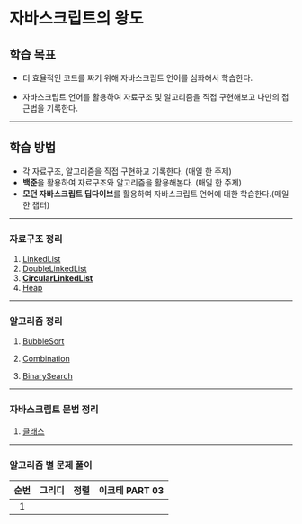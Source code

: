 # 자바스크립트의 왕도

## 학습 목표

- 더 효율적인 코드를 짜기 위해 자바스크립트 언어를 심화해서 학습한다.

- 자바스크립트 언어를 활용하여 자료구조 및 알고리즘을 직접 구현해보고 나만의 접근법을 기록한다.

---

## 학습 방법           

- 각 자료구조, 알고리즘을 직접 구현하고 기록한다. (매일 한 주제)
- **백준**을 활용하여 자료구조와 알고리즘을 활용해본다. (매일 한 주제)
- **모던 자바스크립트 딥다이브**를 활용하여 자바스크립트 언어에 대한 학습한다.(매일 한 챕터) 

---

### 자료구조 정리
1. [LinkedList](https://github.com/sehnara/Javascript-skill-up/blob/master/DataStructure/linkedList.md)
2. [DoubleLinkedList](https://github.com/sehnara/Javascript-skill-up/blob/master/DataStructure/doubleLinkedList.md)
3. **[CircularLinkedList](https://github.com/sehnara/Javascript-skill-up/blob/master/DataStructure/circleLinkedList.md)**
4. [Heap](https://github.com/sehnara/Javascript-skill-up/blob/master/DataStructure/heap.md)
---

### 알고리즘 정리

1. [BubbleSort](https://github.com/sehnara/Javascript-skill-up/blob/master/Algorithm/bubbleSort.md)

2. [Combination](https://github.com/sehnara/Javascript-skill-up/blob/master/Algorithm/combination.md)

3. [BinarySearch](https://github.com/sehnara/Javascript-skill-up/blob/master/Algorithm/binarySearch.md)
---

### 자바스크립트 문법 정리

1. [클래스](https://github.com/sehnara/Javascript-skill-up/blob/master/Grammar/class.md)
---

### 알고리즘 별 문제 풀이

| 순번 |      그리디       | 정렬 | 이코테 PART 03 |
| :--: | :-----------------: | :------------: | :------------: |
|  1   |  |    |    |



